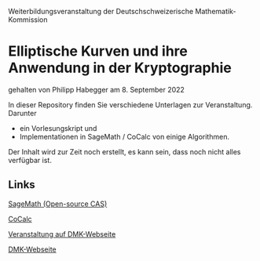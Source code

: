 Weiterbildungsveranstaltung der Deutschschweizerische Mathematik-Kommission
# Elliptische Kurven und ihre Anwendung in der Kryptographie
gehalten von Philipp Habegger am 8. September 2022 

In dieser Repository finden Sie verschiedene Unterlagen zur Veranstaltung. Darunter
* ein Vorlesungskript und
* Implementationen in SageMath / CoCalc von einige Algorithmen. 

Der Inhalt wird zur Zeit noch erstellt, es kann sein, dass noch nicht alles verfügbar ist. 

Links
-----

[SageMath (Open-source CAS)](https://www.sagemath.org/)

[CoCalc](https://cocalc.com/)

[Veranstaltung auf DMK-Webseite](https://math.ch/DMK2022c/)

[DMK-Webseite](http://dmk.vsmp.ch/)
